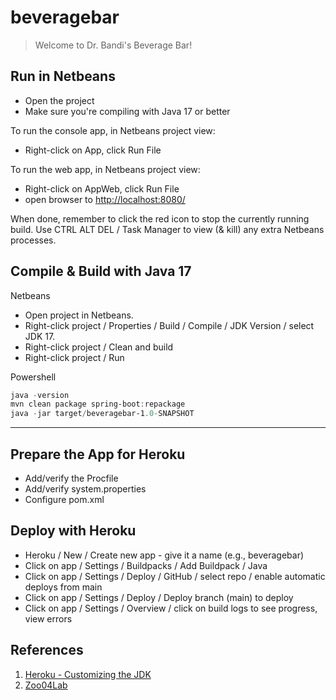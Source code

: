 # beveragebar

> Welcome to Dr. Bandi's Beverage Bar! 

## Run in Netbeans

- Open the project
- Make sure you're compiling with Java 17 or better

To run the console app, in Netbeans project view:

- Right-click on App, click Run File

To run the web app, in Netbeans project view:

- Right-click on AppWeb, click Run File
- open browser to <http://localhost:8080/>

When done, remember to click the red icon to stop the currently running build. 
Use CTRL ALT DEL / Task Manager to view (& kill) any extra Netbeans processes. 

## Compile & Build with Java 17

Netbeans

- Open project in Netbeans.
- Right-click project / Properties / Build / Compile / JDK Version / select JDK 17.
- Right-click project / Clean and build 
- Right-click project / Run

Powershell

```Powershell
java -version
mvn clean package spring-boot:repackage
java -jar target/beveragebar-1.0-SNAPSHOT
```

-----

## Prepare the App for Heroku

- Add/verify the Procfile
- Add/verify system.properties
- Configure pom.xml

## Deploy with Heroku

- Heroku / New / Create new app - give it a name (e.g., beveragebar)
- Click on app / Settings / Buildpacks / Add Buildpack / Java 
- Click on app / Settings / Deploy / GitHub / select repo / enable automatic deploys from main
- Click on app / Settings / Deploy / Deploy branch (main) to deploy
- Click on app / Settings / Overview / click on build logs to see progress, view errors

## References

1. [Heroku - Customizing the JDK](https://devcenter.heroku.com/articles/customizing-the-jdk)
2. [Zoo04Lab](https://github.com/denisecase/Zoo04Lab)
